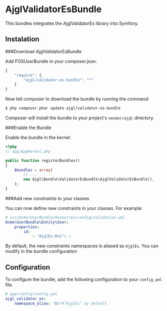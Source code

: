 AjglValidatorEsBundle
=====================

This bundles integrates the AjglValidatorEs library into Symfony.


Instalation
-----------

###Download AjglValidatorEsBundle

Add FOSUserBundle in your composer.json:

```js
{
    "require": {
        "ajgl/validator-es-bundle": "*"
    }
}
```

Now tell composer to download the bundle by running the command:

``` bash
$ php composer.phar update ajgl/validator-es-bundle
```

Composer will install the bundle to your project's `vendor/ajgl` directory.


###Enable the Bundle

Enable the bundle in the kernel:

``` php
<?php
// app/AppKernel.php

public function registerBundles()
{
    $bundles = array(
        // ...
        new Ajgl\Bundle\ValidatorEsBundle\AjglValidatorEsBundle(),
    );
}
```

###Add new constraints to your classes

You can now define new constraints in your classes. For example:

```yaml
# src/Acme/UserBundle/Resources/config/validation.yml
Acme\UserBundle\Entity\User:
    properties:
        id:
            - "AjglEs:Dni": ~
```

By default, the new constraints namespaces is aliased as `AjglEs`. You can
modify in the bundle configuration

Configuration
-------------

To configure the bundle, add the following configuration to your `config.yml`
file.

``` yaml
# app/config/config.yml
ajgl_validator_es:
    namespace_alias: "Es"#"AjglEs" by default
```
